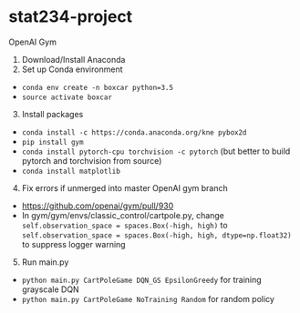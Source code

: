 # stat234-project
OpenAI Gym

1. Download/Install Anaconda
2. Set up Conda environment
- ``conda env create -n boxcar python=3.5``
- ``source activate boxcar``

3. Install packages
- ``conda install -c https://conda.anaconda.org/kne pybox2d``
- ``pip install gym``
- ``conda install pytorch-cpu torchvision -c pytorch`` (but better to build pytorch and torchvision from source)
- ``conda install matplotlib``
4. Fix errors if unmerged into master OpenAI gym branch
- https://github.com/openai/gym/pull/930
- In gym/gym/envs/classic_control/cartpole.py, change ``self.observation_space = spaces.Box(-high, high)`` to ``self.observation_space = spaces.Box(-high, high, dtype=np.float32)`` to suppress logger warning
5. Run main.py
- ``python main.py CartPoleGame DQN_GS EpsilonGreedy`` for training grayscale DQN
- ``python main.py CartPoleGame NoTraining Random`` for random policy


